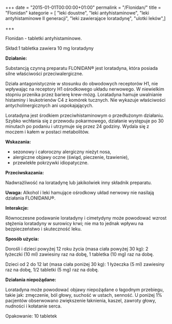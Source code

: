 +++
date = "2015-01-01T00:00:00+01:00"
permalink = "/Flonidan/"
title = "Flonidan"
kategorie = [ "leki doustne", "leki antyhistaminowe", "leki antyhistaminowe II generacji", "leki zawierające loratadynę", "ulotki leków",]

+++

Flonidan - tabletki antyhistaminowe.

Skład:1 tabletka zawiera 10 mg loratadyny

**Działanie:**

Substancją czynną preparatu FLONIDAN® jest loratadyna, która posiada silne właściwości przeciwalergiczne.

Działa antagonistycznie w stosunku do obwodowych receptorów H1, nie wpływając na receptory H1 ośrodkowego układu nerwowego. W niewielkim stopniu przenika przez barierę krew-mózg. Loratadyna hamuje uwalnianie histaminy i leukotrienów C4 z komórek tucznych. Nie wykazuje właściwości antycholinergicznych ani uspokajających.

Loratadyna jest środkiem przeciwhistaminowym o przedłużonym działaniu. Szybko wchłania się z przewodu pokarmowego, działanie występuje po 30 minutach po podaniu i utrzymuje się przez 24 godziny. Wydala się z moczem i kałem w postaci metabolitów.

**Wskazania:**

-   sezonowy i całoroczny alergiczny nieżyt nosa,
-   alergiczne objawy oczne (świąd, pieczenie, łzawienie),
-   przewlekłe pokrzywki idiopatyczne.

**Przeciwskazania:**

Nadwrażliwość na loratadynę lub jakikolwiek inny składnik preparatu.

**Uwaga:** Alkohol i leki hamujące ośrodkowy układ nerwowy nie nasilają działania FLONIDANU®.

**Interakcje:**

Równoczesne podawanie loratadyny i cimetydyny może powodować wzrost stężenia loratadyny w surowicy krwi; nie ma to jednak wpływu na bezpieczeństwo i skuteczność leku.

**Sposób użycia:**

Dorośli i dzieci powyżej 12 roku życia (masa ciała powyżej 30 kg): 2 łyżeczki (10 ml) zawiesiny raz na dobę, 1 tabletka (10 mg) raz na dobę.

Dzieci od 2 do 12 lat (masa ciała poniżej 30 kg): 1 łyżeczka (5 ml) zawiesiny raz na dobę, 1/2 tabletki (5 mg) raz na dobę.

**Działania niepożądane:**

Loratadyna może powodować objawy niepożądane o łagodnym przebiegu, takie jak: zmęczenie, ból głowy, suchość w ustach, senność. U poniżej 1% pacjentów obserwowano zwiększenie łaknienia, kaszel, zawroty głowy, nudności i kołatanie serca.

Opakowanie: 10 tabletek
